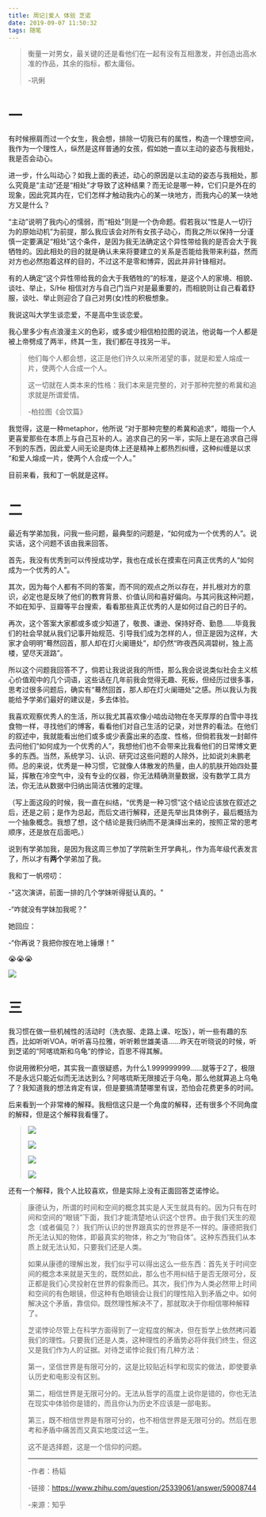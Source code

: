 ```yaml
---
title: 周记|爱人 体验 芝诺
date: 2019-09-07 11:50:32
tags: 随笔
---
```


> 衡量一对男女，最关键的还是看他们在一起有没有互相激发，并创造出高水准的作品，其余的指标，都太庸俗。
>
> -巩俐

<!--more-->

# 一

有时候擦肩而过一个女生，我会想，排除一切我已有的属性，构造一个理想空间，我作为一个理性人，纵然是这样普通的女孩，假如她一直以主动的姿态与我相处，我是否会动心。

进一步，什么叫动心？如我上面的表述，动心的原因是以主动的姿态与我相处，那么究竟是“主动”还是“相处”才导致了这种结果？而无论是哪一种，它们只是外在的现象，因此究其内在，它们怎样才触动我内心的某一块地方，而我内心的某一块地方又是什么？

“主动”说明了我内心的懦弱，而“相处”则是一个伪命题。假若我以“性是人一切行为的原始动机”为前提，那么我应该会对所有女孩子动心，而我之所以保持一分谨慎一定要满足“相处”这个条件，是因为我无法确定这个异性带给我的是否会大于我牺牲的。因此相处的目的就是确认未来将要建立的关系是否能给我带来利益，然而对方也必然抱着这样的目的，不过这不是零和博弈，因此并非针锋相对。

有的人确定“这个异性带给我的会大于我牺牲的”的标准，是这个人的家境、相貌、谈吐、举止，S/He 相信对方与自己门当户对是最重要的，而相貌则让自己看着舒服，谈吐、举止则迎合了自己对男(女)性的积极想象。

我说这叫大学生谈恋爱，不是高中生谈恋爱。

我心里多少有点浪漫主义的色彩，或多或少相信柏拉图的说法，他说每一个人都是被上帝劈成了两半，终其一生，我们都在寻找另一半。

> 他们每个人都会想，这正是他们许久以来所渴望的事，就是和爱人熔成一片，使两个人合成一个人。 
>
> 这一切就在人类本来的性格：我们本来是完整的，对于那种完整的希冀和追求就是所谓爱情。
>
> -柏拉图《会饮篇》

我觉得，这是一种metaphor，他所说 “对于那种完整的希冀和追求”，暗指一个人更喜爱那些在本质上与自己互补的人。追求自己的另一半，实际上是在追求自己得不到的东西，因此爱人间无论是肉体上还是精神上都热烈纠缠，这种纠缠是以求 “和爱人熔成一片，使两个人合成一个人。”

目前来看，我和丁一帆就是这样。

# 二

最近有学弟加我，问我一些问题，最典型的问题是，“如何成为一个优秀的人”。说实话，这个问题不该由我来回答。

首先，我没有优秀到可以传授成功学，我也在成长在摸索在问真正优秀的人“如何成为一个优秀的人”。

其次，因为每个人都有不同的答案，而不同的观点之所以存在，并扎根对方的意识，必定也是反映了他们的教育背景、价值认同和喜好偏向。与其问我这种问题，不如在知乎、豆瓣等平台搜索，看看那些真正优秀的人是如何过自己的日子的。

再次，这个答案大家都或多或少知道了，敬畏、谦逊、保持好奇、勤恳……毕竟我们的社会早就从我们记事开始规范、引导我们成为怎样的人，但正是因为这样，大家才会明明“蓦然回首，那人却在灯火阑珊处”，却仍然“昨夜西风凋碧树，独上高楼，望尽天涯路”。

所以这个问题我回答不了，倘若让我说说我的所悟，那么我会说说类似社会主义核心价值观中的几个词语，这些话在几年前我会觉得无趣、死板，但经历过很多事，思考过很多问题后，确实有“蓦然回首，那人却在灯火阑珊处”之感。所以我认为我能给予学弟们最好的建议是，多去体验。

我喜欢观察优秀人的生活，所以我尤其喜欢像小啮齿动物在冬天厚厚的白雪中寻找食物一样，寻找他们的博客，看看他们对自己生活的记录，对世界的看法。在他们的叙述中，我就能看出他们或多或少表露出来的态度、性格，但倘若我发一封邮件去问他们“如何成为一个优秀的人”，我想他们也不会带来比我看他们的日常博文更多的东西。当然，系统学习、认识、研究过这些问题的人除外，比如说刘未鹏老师。总的来说，优秀是一种习惯，它就像人体散发的热量，由人的肌肤开始四处蔓延，挥散在冷空气中，没有专业的仪器，你无法精确测量数据，没有数学工具方法，你无法从数据中归纳出简洁优雅的定理。

（写上面这段的时候，我一直在纠结，“优秀是一种习惯”这个结论应该放在叙述之后，还是之前；是作为总起，而后文进行解释，还是先举出具体例子，最后概括为一个抽象概念。我想了想，这个结论是我归纳而不是演绎出来的，按照正常的思考顺序，还是放在后面吧。）

说到有学弟加我，是因为我这周三参加了学院新生开学典礼，作为高年级代表发言了，所以才有**两个**学弟加了我。

我和丁一帆唠叨：

-"这次演讲，前面一排的几个学妹听得挺认真的。"

-“咋就没有学妹加我呢？”

她回应：

-“你再说？我把你按在地上锤爆！”

😭😭😭

![](https://raw.githubusercontent.com/Shiyuang-scu/blog_img/master/9.7weeklydiary-0.5.jpg)

# 三

我习惯在做一些机械性的活动时（洗衣服、走路上课、吃饭），听一些有趣的东西，比如听听VOA，听听喜马拉雅，听听赖世雄美语……昨天在听晓说的时候，听到芝诺的“阿喀琉斯和乌龟”的悖论，百思不得其解。

你说用微积分吧，其实我一直很疑惑，为什么1.999999999……就等于2了，极限不是永远只能近似而无法达到么？阿喀琉斯无限接近于乌龟，那么他就算追上乌龟了？我知道我的想法肯定有误，但是要搞清楚哪里有误，恐怕会花费更多的时间。

后来看到一个非常棒的解释。我相信这只是一个角度的解释，还有很多个不同角度的解释，但是这个解释我看懂了。

> ![](https://raw.githubusercontent.com/Shiyuang-scu/blog_img/master/9.7weeklydiary-1.png)
>
> ![](https://raw.githubusercontent.com/Shiyuang-scu/blog_img/master/9.7weeklydiary-2.png)
>
> ![](https://raw.githubusercontent.com/Shiyuang-scu/blog_img/master/9.7weeklydiary-3.png)
>
> ![](https://raw.githubusercontent.com/Shiyuang-scu/blog_img/master/9.7weeklydiary-4.png)



还有一个解释，我个人比较喜欢，但是实际上没有正面回答芝诺悖论。



> 康德认为，所谓的时间和空间的概念其实是人天生就具有的。因为只有在时间和空间的“眼镜”下面，我们才能清楚地认识这个世界。由于我们天生的观念（或者偏见？）我们所认识的世界跟真实的世界是不一样的。康德把我们所无法认知的物体，即最真实的物体，称之为“物自体”。这种东西我们从本质上就无法认知，只要我们还是人类。
>
> 如果从康德的理解出发，我们似乎可以得出这么一些东西：首先关于时间空间的概念本来就是天生的，既然如此，那么也不用纠结于是否无限可分，反正都是我们心灵投射在世界的假象而已。其次，我们作为人类必然带上时间和空间的有色眼镜，但这种有色眼镜会让我们的理性陷入到矛盾之中。如何解决这个矛盾，靠信仰。既然理性解决不了，那就取决于你相信哪种解释了。
>
> 芝诺悖论尽管上在科学方面得到了一定程度的解决，但在哲学上依然拷问着我们的理性。只要我们还是人类，这种理性的矛盾势必将伴我们终生，但这又是我们作为人的证据。对待芝诺悖论我们有几种方法：
>
> 第一，坚信世界是有限可分的，这是比较贴近科学和现实的做法，即使要承认历史和电影没有区别。
>
> 第二，相信世界是无限可分的。无法从哲学的高度上说你是错的，你也无法在现实中体验你是错的，而且你认为历史不应该是一部电影。
>
> 第三，既不相信世界是有限可分的，也不相信世界是无限可分的。然后在思考和矛盾中痛苦而又真实地度过这一生。
>
> 这不是选择题，这是一个信仰的问题。
>
> ----------------
>
> -作者：杨韬
>
> -链接：https://www.zhihu.com/question/25339061/answer/59008744
>
> -来源：知乎